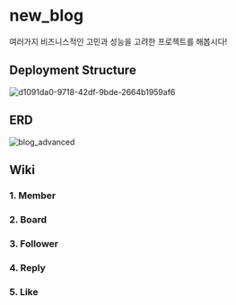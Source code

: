 # new_blog
여러가지 비즈니스적인 고민과 성능을 고려한 프로젝트를 해봅시다!

## Deployment Structure

![d1091da0-9718-42df-9bde-2664b1959af6](https://user-images.githubusercontent.com/77387861/198184773-b4f2c065-b474-49e9-8938-4116f954af4d.png)


## ERD

![blog_advanced](https://user-images.githubusercontent.com/77387861/163565275-1fd81c8b-372e-47aa-ae50-e64a048665b6.png)

## Wiki

### 1. Member

### 2. Board

### 3. Follower

### 4. Reply

### 5. Like
